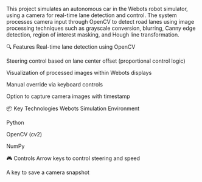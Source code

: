 This project simulates an autonomous car in the Webots robot simulator, using a camera for real-time lane detection and control. The system processes camera input through OpenCV to detect road lanes using image processing techniques such as grayscale conversion, blurring, Canny edge detection, region of interest masking, and Hough line transformation.

🔍 Features
Real-time lane detection using OpenCV

Steering control based on lane center offset (proportional control logic)

Visualization of processed images within Webots displays

Manual override via keyboard controls

Option to capture camera images with timestamp

📦 Key Technologies
Webots Simulation Environment

Python

OpenCV (cv2)

NumPy

🎮 Controls
Arrow keys to control steering and speed

A key to save a camera snapshot
